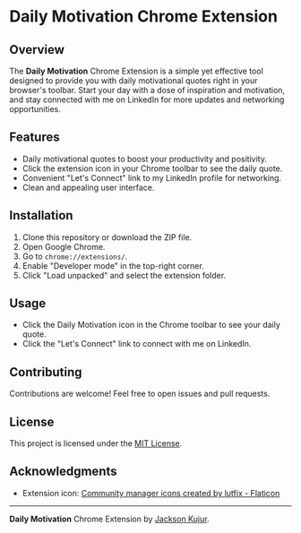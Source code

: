 # Daily Motivation Chrome Extension



## Overview

The **Daily Motivation** Chrome Extension is a simple yet effective tool designed to provide you with daily motivational quotes right in your browser's toolbar. Start your day with a dose of inspiration and motivation, and stay connected with me on LinkedIn for more updates and networking opportunities.

## Features

- Daily motivational quotes to boost your productivity and positivity.
- Click the extension icon in your Chrome toolbar to see the daily quote.
- Convenient "Let's Connect" link to my LinkedIn profile for networking.
- Clean and appealing user interface.

## Installation

1. Clone this repository or download the ZIP file.
2. Open Google Chrome.
3. Go to `chrome://extensions/`.
4. Enable "Developer mode" in the top-right corner.
5. Click "Load unpacked" and select the extension folder.

## Usage

- Click the Daily Motivation icon in the Chrome toolbar to see your daily quote.
- Click the "Let's Connect" link to connect with me on LinkedIn.

## Contributing

Contributions are welcome! Feel free to open issues and pull requests.

## License

This project is licensed under the [MIT License](LICENSE).

## Acknowledgments

- Extension icon: [Community manager icons created by lutfix - Flaticon](https://www.flaticon.com/free-icons/community-manager)

---

**Daily Motivation** Chrome Extension by [Jackson Kujur](https://www.linkedin.com/in/contact-jacksonkujur/).
